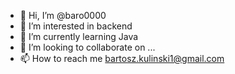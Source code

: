 - 👋 Hi, I’m @baro0000
- 👀 I’m interested in backend
- 🌱 I’m currently learning Java
- 💞️ I’m looking to collaborate on ...
- 📫 How to reach me bartosz.kulinski1@gmail.com

<!---
baro0000/baro0000 is a ✨ special ✨ repository because its `README.md` (this file) appears on your GitHub profile.
You can click the Preview link to take a look at your changes.
--->
